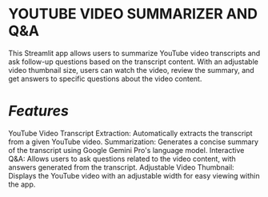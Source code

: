 # **YOUTUBE VIDEO SUMMARIZER AND Q&A**

This Streamlit app allows users to summarize YouTube video transcripts and ask follow-up questions based on the transcript content. With an adjustable video thumbnail size, users can watch the video, review the summary, and get answers to specific questions about the video content.

# *Features*

YouTube Video Transcript Extraction: Automatically extracts the transcript from a given YouTube video.
Summarization: Generates a concise summary of the transcript using Google Gemini Pro's language model.
Interactive Q&A: Allows users to ask questions related to the video content, with answers generated from the transcript.
Adjustable Video Thumbnail: Displays the YouTube video with an adjustable width for easy viewing within the app.
